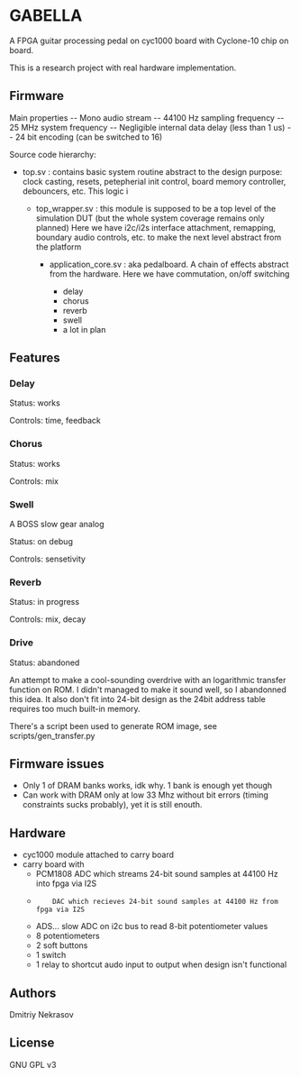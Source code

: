 GABELLA
=======

A FPGA guitar processing pedal on cyc1000 board with Cyclone-10 chip on board.

This is a research project with real hardware implementation.


Firmware
--------

Main properties
  -- Mono audio stream
  -- 44100 Hz sampling frequency
  -- 25 MHz system frequency
  -- Negligible internal data delay (less than 1 us)
  -- 24 bit encoding (can be switched to 16)


Source code hierarchy:

  * top.sv : contains basic system routine abstract to the design purpose:
    clock casting, resets, petepherial init control, board memory controller,
    debouncers, etc. This logic i

    * top_wrapper.sv : this module is supposed to be a top level of the
      simulation DUT (but the whole system coverage remains only planned)
      Here we have i2c/i2s interface attachment, remapping, boundary audio
      controls, etc. to make the next level abstract from the platform

      * application_core.sv : aka pedalboard. A chain of effects abstract from
        the hardware. Here we have commutation, on/off switching

        * delay
        * chorus
        * reverb
        * swell
        * a lot in plan


Features
--------

### Delay ###

Status: works

Controls: time, feedback

### Chorus ###

Status: works

Controls: mix

### Swell ###

A BOSS slow gear analog

Status: on debug

Controls: sensetivity

### Reverb ###

Status: in progress

Controls: mix, decay

### Drive ###

Status: abandoned

An attempt to make a cool-sounding overdrive with an logarithmic transfer
function on ROM. I didn't managed to make it sound well, so I abandonned this
idea. It also don't fit into 24-bit design as the 24bit address table requires
too much built-in memory.

There's a script been used to generate ROM image, see scripts/gen_transfer.py

Firmware issues
---------------

  * Only 1 of DRAM banks works, idk why. 1 bank is enough yet though
  * Can work with DRAM only at low 33 Mhz without bit errors (timing constraints
    sucks probably), yet it is still enouth.


Hardware
--------

 - cyc1000 module attached to carry board
 - carry board with
   - PCM1808 ADC which streams 24-bit sound samples at 44100 Hz into fpga via I2S
   -         DAC which recieves 24-bit sound samples at 44100 Hz from fpga via I2S
   - ADS... slow ADC on i2c bus to read 8-bit potentiometer values
   - 8 potentiometers
   - 2 soft buttons
   - 1 switch
   - 1 relay to shortcut audo input to output when design isn't functional

Authors
-------

Dmitriy Nekrasov

License
-------

GNU GPL v3
